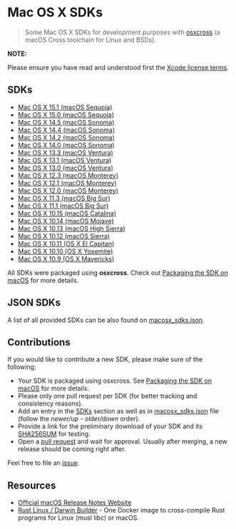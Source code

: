 # Mac OS X SDKs

> Some Mac OS X SDKs for development purposes with [osxcross](https://github.com/tpoechtrager/osxcross) (a macOS Cross toolchain for Linux and BSDs).

__NOTE:__

Please ensure you have read and understood first the [Xcode license terms](https://www.apple.com/legal/sla/docs/xcode.pdf).

## SDKs

- [Mac OS X 15.1 (macOS Sequoia)](https://github.com/joseluisq/macosx-sdks/releases/tag/15.1)
- [Mac OS X 15.0 (macOS Sequoia)](https://github.com/joseluisq/macosx-sdks/releases/tag/15.0)
- [Mac OS X 14.5 (macOS Sonoma)](https://github.com/joseluisq/macosx-sdks/releases/tag/14.5)
- [Mac OS X 14.4 (macOS Sonoma)](https://github.com/joseluisq/macosx-sdks/releases/tag/14.4)
- [Mac OS X 14.2 (macOS Sonoma)](https://github.com/joseluisq/macosx-sdks/releases/tag/14.2)
- [Mac OS X 14.0 (macOS Sonoma)](https://github.com/joseluisq/macosx-sdks/releases/tag/14.0)
- [Mac OS X 13.3 (macOS Ventura)](https://github.com/joseluisq/macosx-sdks/releases/tag/13.3)
- [Mac OS X 13.1 (macOS Ventura)](https://github.com/joseluisq/macosx-sdks/releases/tag/13.1)
- [Mac OS X 13.0 (macOS Ventura)](https://github.com/joseluisq/macosx-sdks/releases/tag/13.0)
- [Mac OS X 12.3 (macOS Monterey)](https://github.com/joseluisq/macosx-sdks/releases/tag/12.3)
- [Mac OS X 12.1 (macOS Monterey)](https://github.com/joseluisq/macosx-sdks/releases/tag/12.1)
- [Mac OS X 12.0 (macOS Monterey)](https://github.com/joseluisq/macosx-sdks/releases/tag/12.0)
- [Mac OS X 11.3 (macOS Big Sur)](https://github.com/joseluisq/macosx-sdks/releases/tag/11.3)
- [Mac OS X 11.1 (macOS Big Sur)](https://github.com/joseluisq/macosx-sdks/releases/tag/11.1)
- [Mac OS X 10.15 (macOS Catalina)](https://github.com/joseluisq/macosx-sdks/releases/tag/10.15)
- [Mac OS X 10.14 (macOS Mojave)](https://github.com/joseluisq/macosx-sdks/releases/tag/10.14)
- [Mac OS X 10.13 (macOS High Sierra)](https://github.com/joseluisq/macosx-sdks/releases/tag/10.13)
- [Mac OS X 10.12 (macOS Sierra)](https://github.com/joseluisq/macosx-sdks/releases/tag/10.12)
- [Mac OS X 10.11 (OS X El Capitan)](https://github.com/joseluisq/macosx-sdks/releases/tag/10.11)
- [Mac OS X 10.10 (OS X Yosemite)](https://github.com/joseluisq/macosx-sdks/releases/tag/10.10)
- [Mac OS X 10.9 (OS X Mavericks)](https://github.com/joseluisq/macosx-sdks/releases/tag/10.9)

All SDKs were packaged using **osxcross**. Check out [Packaging the SDK on macOS](https://github.com/tpoechtrager/osxcross#packaging-the-sdk) for more details.

## JSON SDKs

A list of all provided SDKs can be also found on [macosx_sdks.json](./macosx_sdks.json).

## Contributions

If you would like to contribute a new SDK, please make sure of the following:

- Your SDK is packaged using osxcross. See [Packaging the SDK on macOS](https://github.com/tpoechtrager/osxcross#packaging-the-sdk) for more details.
- Please only one pull request per SDK (for better tracking and consistency reasons).
- Add an entry in the [SDKs](#sdks) section as well as in [macosx_sdks.json](./macosx_sdks.json) file (follow the *newer/up - older/down* order).
- Provide a link for the preliminary download of your SDK and its [SHA256SUM](https://linux.die.net/man/1/sha256sum) for testing.
- Open a [pull request](https://github.com/joseluisq/macosx-sdks/pulls) and wait for approval. Usually after merging, a new release should be coming right after.

Feel free to file an [issue](https://github.com/joseluisq/macosx-sdks/issues).

## Resources

- [Official macOS Release Notes Website](https://developer.apple.com/documentation/macos-release-notes)
- [Rust Linux / Darwin Builder](https://github.com/joseluisq/rust-linux-darwin-builder) - One Docker image to cross-compile Rust programs for Linux (musl libc) or macOS.
